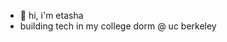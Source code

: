- 👋 hi, i'm etasha
- building tech in my college dorm @ uc berkeley
<!---
EDonthi/EDonthi is a ✨ special ✨ repository because its `README.md` (this file) appears on your GitHub profile.
You can click the Preview link to take a look at your changes.
--->

